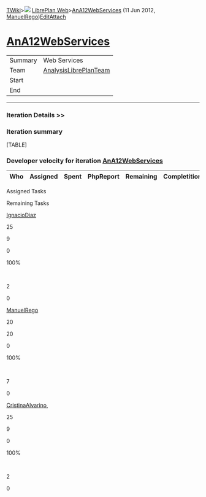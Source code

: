 [TWiki](Main_WebHome)&gt;![](/twiki/pub/TWiki/TWikiDocGraphics/web-bg-small.gif) [LibrePlan Web](LibrePlan_WebHome)&gt;[AnA12WebServices](LibrePlan_AnA12WebServices "Topic revision: 3 (11 Jun 2012 - 09:59:23)") (11 Jun 2012, [ManuelRego](Main_ManuelRego))[Edit](LibrePlan_AnA12WebServices?t=1520344059 "Edit this topic text")[Attach](/twiki/bin/attach/LibrePlan/AnA12WebServices "Attach an image or document to this topic")  

 [AnA12WebServices](LibrePlan_AnA12WebServices)
===============================================

|         |                                                          |
|---------|----------------------------------------------------------|
| Summary | Web Services                                             |
| Team    | [AnalysisLibrePlanTeam](LibrePlan_AnalysisLibrePlanTeam) |
| Start   |                                                          |
| End     |                                                          |

------------------------------------------------------------------------

[](/twiki/bin/view/LibrePlan)

### Iteration Details &gt;&gt;

###  Iteration summary

[TABLE]

###  Developer velocity for iteration [AnA12WebServices](LibrePlan_AnA12WebServices)

| Who | Assigned | Spent | PhpReport | Remaining | Completition |     |
|-----|----------|-------|-----------|-----------|--------------|-----|

Assigned Tasks

Remaining Tasks

[IgnacioDiaz](Main_IgnacioDiaz)

25

9

0

100%

 

2

0

[ManuelRego](Main_ManuelRego)

20

20

0

100%

 

7

0

[CristinaAlvarino](Main_CristinaAlvarino),

25

9

0

100%

 

2

0
